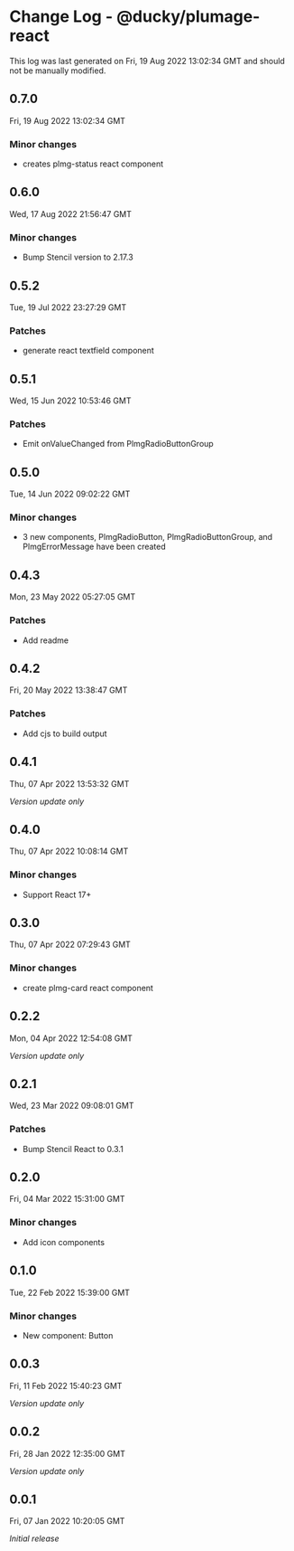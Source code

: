 # Change Log - @ducky/plumage-react

This log was last generated on Fri, 19 Aug 2022 13:02:34 GMT and should not be manually modified.

## 0.7.0
Fri, 19 Aug 2022 13:02:34 GMT

### Minor changes

- creates plmg-status react component

## 0.6.0
Wed, 17 Aug 2022 21:56:47 GMT

### Minor changes

- Bump Stencil version to 2.17.3

## 0.5.2
Tue, 19 Jul 2022 23:27:29 GMT

### Patches

- generate react textfield component

## 0.5.1
Wed, 15 Jun 2022 10:53:46 GMT

### Patches

- Emit onValueChanged from PlmgRadioButtonGroup

## 0.5.0
Tue, 14 Jun 2022 09:02:22 GMT

### Minor changes

- 3 new components, PlmgRadioButton, PlmgRadioButtonGroup, and PlmgErrorMessage have been created

## 0.4.3
Mon, 23 May 2022 05:27:05 GMT

### Patches

- Add readme

## 0.4.2
Fri, 20 May 2022 13:38:47 GMT

### Patches

- Add cjs to build output

## 0.4.1
Thu, 07 Apr 2022 13:53:32 GMT

_Version update only_

## 0.4.0
Thu, 07 Apr 2022 10:08:14 GMT

### Minor changes

- Support React 17+

## 0.3.0
Thu, 07 Apr 2022 07:29:43 GMT

### Minor changes

- create plmg-card react component

## 0.2.2
Mon, 04 Apr 2022 12:54:08 GMT

_Version update only_

## 0.2.1
Wed, 23 Mar 2022 09:08:01 GMT

### Patches

- Bump Stencil React to 0.3.1

## 0.2.0
Fri, 04 Mar 2022 15:31:00 GMT

### Minor changes

- Add icon components

## 0.1.0
Tue, 22 Feb 2022 15:39:00 GMT

### Minor changes

- New component: Button

## 0.0.3
Fri, 11 Feb 2022 15:40:23 GMT

_Version update only_

## 0.0.2
Fri, 28 Jan 2022 12:35:00 GMT

_Version update only_

## 0.0.1
Fri, 07 Jan 2022 10:20:05 GMT

_Initial release_

